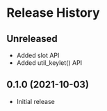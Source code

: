 # Release History

## Unreleased

* Added slot API
* Added util_keylet() API

## 0.1.0 (2021-10-03)

* Initial release
